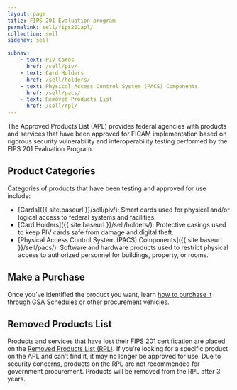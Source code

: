 ```yaml
---
layout: page
title: FIPS 201 Evaluation program
permalink: sell/fips201apl/
collection: sell
sidenav: sell

subnav:
    - text: PIV Cards
      href: /sell/piv/
    - text: Card Holders
      href: /sell/holders/
    - text: Physical Access Control System (PACS) Components
      href: /sell/pacs/
    - text: Removed Products List
      href: /sell/rpl/
---
```


The Approved Products List (APL) provides federal agencies with products and services that have been approved for FICAM implementation based on rigorous security vulnerability and interoperability testing performed by the FIPS 201 Evaluation Program.

## Product Categories
Categories of products that have been testing and approved for use include:

- [Cards]({{ site.baseurl }}/sell/piv/): Smart cards used for physical and/or logical access to federal systems and facilities.
- [Card Holders]({{ site.baseurl }}/sell/holders/): Protective casings used to keep PIV cards safe from damage and digital theft.
- [Physical Access Control System (PACS) Components]({{ site.baseurl }}/sell/pacs/): Software and hardware products used to restrict physical access to authorized personnel for buildings, property, or rooms.

## Make a Purchase
Once you’ve identified the product you want, learn [how to purchase it through GSA Schedules](/buy/buy/) or other procurement vehicles.

## Removed Products List

Products and services that have lost their FIPS 201 certification are placed on the [Removed Products List (RPL)](/sell/rpl/). If you’re looking for a specific product on the APL and can’t find it, it may no longer be approved for use. Due to security concerns, products on the RPL are not recommended for government procurement. Products will be removed from the RPL after 3 years.
